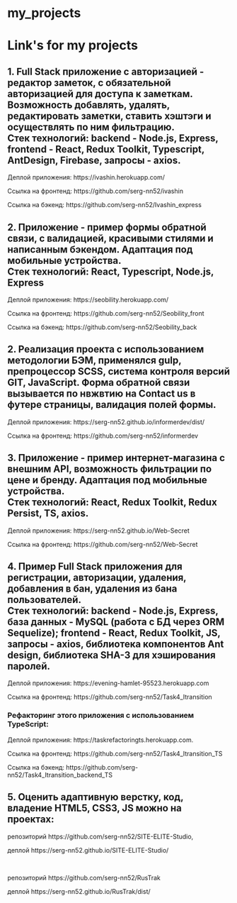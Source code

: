 # my_projects
<h1>Link's for my projects</h1>

<h2>1. Full Stack приложение с авторизацией - редактор заметок, с обязательной авторизацией для доступа к заметкам. Возможность добавлять, удалять, редактировать заметки, ставить хэштэги и осуществлять по ним фильтрацию.</br>
Стек технологий: backend - Node.js, Express, frontend - React, Redux Toolkit, Typescript, AntDesign, Firebase, запросы - axios.</h2>

  <p>Деплой приложения: https://ivashin.herokuapp.com/</p>
  <p>Ссылка на фронтенд: https://github.com/serg-nn52/ivashin</p>
  <p>Ссылка на бэкенд: https://github.com/serg-nn52/Ivashin_express</p>
  
 <h2>2. Приложение - пример формы обратной связи, с валидацией, красивыми стилями и написанным бэкендом. Адаптация под мобильные устройства.</br>
Стек технологий: React, Typescript, Node.js, Express</h2>

  <p>Деплой приложения: https://seobility.herokuapp.com/</p>
  <p>Ссылка на фронтенд: https://github.com/serg-nn52/Seobility_front</p>
  <p>Ссылка на бэкенд: https://github.com/serg-nn52/Seobility_back</p>
  
   <h2>2. Реализация проекта с использованием методологии БЭМ, применялся gulp, препроцессор SCSS, система контроля версий GIT, JavaScript. Форма обратной связи вызывается по нвжвтию на Contact us в футере страницы, валидация полей формы.</h2>

  <p>Деплой приложения: https://serg-nn52.github.io/informerdev/dist/</p>
  <p>Ссылка на фронтенд: https://github.com/serg-nn52/informerdev</p>
  
<h2>3. Приложение - пример интернет-магазина с внешним API, возможность фильтрации по цене и бренду. Адаптация под мобильные устройства.</br>
Стек технологий: React, Redux Toolkit, Redux Persist, TS, axios.</h2>

  <p>Деплой приложения: https://serg-nn52.github.io/Web-Secret</p>
  <p>Ссылка на фронтенд: https://github.com/serg-nn52/Web-Secret</p>

<h2>4. Пример Full Stack приложения для регистрации, авторизации, удаления, добавления в бан, удаления из бана пользователей.</br>
Стек технологий: backend - Node.js, Express, база данных - MySQL (работа с БД через ORM Sequelize); frontend - React, Redux Toolkit, JS, запросы - axios, библиотека компонентов Ant design, библиотека SHA-3 для хэширования паролей.</h2>

  <p>Деплой приложения: https://evening-hamlet-95523.herokuapp.com</p>
  <p>Ссылка на фронтенд: https://github.com/serg-nn52/Task4_Itransition</p>

  <h3>Рефакторинг этого приложения с использованием TypeScript:</h3>
  <p>Деплой приложения: https://taskrefactoringts.herokuapp.com.</p>
  <p>Ссылка на фронтенд: https://github.com/serg-nn52/Task4_Itransition_TS</p>
  <p>Ссылка на бэкенд: https://github.com/serg-nn52/Task4_Itransition_backend_TS</p>



<h2>5. Оценить адаптивную верстку, код, владение HTML5, CSS3, JS можно на проектах:</h2>

  <p>репозиторий https://github.com/serg-nn52/SITE-ELITE-Studio,</p>
  <p>деплой https://serg-nn52.github.io/SITE-ELITE-Studio/</p>
  <p></br></p>
  <p>репозиторий https://github.com/serg-nn52/RusTrak</p>
  <p>деплой https://serg-nn52.github.io/RusTrak/dist/</p>
